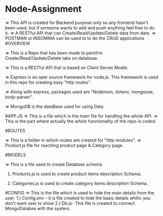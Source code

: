 # Node-Assignment
=> This API is created for Backend purpose only so any frontend hasn't been used, but if someone wants to add and push anything feel free to do it.
=> A RESTful API that can Create/Read/Update/Delete data from data.
=> POSTMAN or INSOMNIA can be used to to do the CRUD applications
#OVERVIEW

=> This is a Repo that has been made to perofrm Create/Read/Update/Delete taks on database.

=> This is a RESTful API that is based on Client Server Model.

=> Express is an oper source framework for node.js. This framework is used in this repo for creating easy "http routes".

=> Along with express, packages used are "Nodemon, dotenv, mongoose, body-parser".

=> MongoDB is the dataBase used for using Data.

#APP.JS
=> This is a file which is the main file for handling the whole API.
=> This is the part where actually the whole functionality of the repo is coded.

#ROUTES

=> This is a folder in which routes are created for "http modules".
=> Product.js file  for reaching product page & Category page.

#MODELS

=> This is a file used to create Databses schema 
1) Products.js is used to create product items description Schema.

2) Categories.js is used to create category items description Schema.

#CONFIG
=> This is the file which is used to hide the main details from the user.
1.) Config.env - it is file created to hide the basic details whihc you don't want user to show
2.) Db.js- This file is created to connect MongoDatabse with the system.


